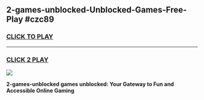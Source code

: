 
## 2-games-unblocked-Unblocked-Games-Free-Play #czc89
<h3>
<a href="https://us.freeplayer.one?title=2-games-unblocked&ref=9M">CLICK TO PLAY</a></h3>
<hr>

<h3>
<a href="https://us.freeplayer.one?title=2-games-unblocked&ref=9M">CLICK 2 PLAY</a>
  
</h3>

<a href="https://us.freeplayer.one?title=2-games-unblocked&ref=9M"><img src="https://clearcache.store/games.png"></a>


**2-games-unblocked games unblocked: Your Gateway to Fun and Accessible Online Gaming**
